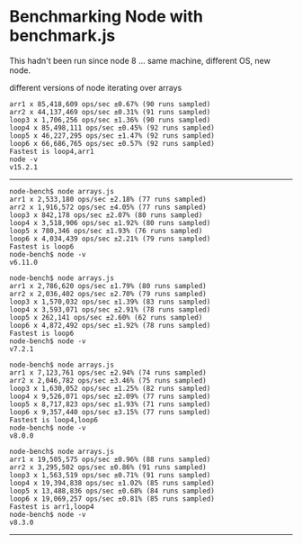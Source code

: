 # Benchmarking Node with benchmark.js

This hadn't been run since node 8 ... same machine,
different OS, new node.

different versions of node iterating over arrays

    arr1 x 85,418,609 ops/sec ±0.67% (90 runs sampled)
    arr2 x 44,137,469 ops/sec ±0.31% (91 runs sampled)
    loop3 x 1,706,256 ops/sec ±1.36% (90 runs sampled)
    loop4 x 85,498,111 ops/sec ±0.45% (92 runs sampled)
    loop5 x 46,227,295 ops/sec ±1.47% (92 runs sampled)
    loop6 x 66,686,765 ops/sec ±0.57% (92 runs sampled)
    Fastest is loop4,arr1
    node -v
    v15.2.1

---

    node-bench$ node arrays.js
    arr1 x 2,533,180 ops/sec ±2.18% (77 runs sampled)
    arr2 x 1,916,572 ops/sec ±4.05% (77 runs sampled)
    loop3 x 842,178 ops/sec ±2.07% (80 runs sampled)
    loop4 x 3,518,906 ops/sec ±1.92% (80 runs sampled)
    loop5 x 780,346 ops/sec ±1.93% (76 runs sampled)
    loop6 x 4,034,439 ops/sec ±2.21% (79 runs sampled)
    Fastest is loop6
    node-bench$ node -v
    v6.11.0

    node-bench$ node arrays.js
    arr1 x 2,786,620 ops/sec ±1.79% (80 runs sampled)
    arr2 x 2,036,402 ops/sec ±2.70% (79 runs sampled)
    loop3 x 1,570,032 ops/sec ±1.39% (83 runs sampled)
    loop4 x 3,593,071 ops/sec ±2.91% (78 runs sampled)
    loop5 x 262,141 ops/sec ±2.60% (62 runs sampled)
    loop6 x 4,872,492 ops/sec ±1.92% (78 runs sampled)
    Fastest is loop6
    node-bench$ node -v
    v7.2.1

    node-bench$ node arrays.js
    arr1 x 7,123,761 ops/sec ±2.94% (74 runs sampled)
    arr2 x 2,046,782 ops/sec ±3.46% (75 runs sampled)
    loop3 x 1,630,052 ops/sec ±1.25% (82 runs sampled)
    loop4 x 9,526,071 ops/sec ±2.09% (77 runs sampled)
    loop5 x 8,717,823 ops/sec ±1.93% (71 runs sampled)
    loop6 x 9,357,440 ops/sec ±3.15% (77 runs sampled)
    Fastest is loop4,loop6
    node-bench$ node -v
    v8.0.0

    node-bench$ node arrays.js
    arr1 x 19,505,575 ops/sec ±0.96% (88 runs sampled)
    arr2 x 3,295,502 ops/sec ±0.86% (91 runs sampled)
    loop3 x 1,563,519 ops/sec ±0.71% (91 runs sampled)
    loop4 x 19,394,838 ops/sec ±1.02% (85 runs sampled)
    loop5 x 13,488,836 ops/sec ±0.68% (84 runs sampled)
    loop6 x 19,069,257 ops/sec ±0.81% (85 runs sampled)
    Fastest is arr1,loop4
    node-bench$ node -v
    v8.3.0

---
